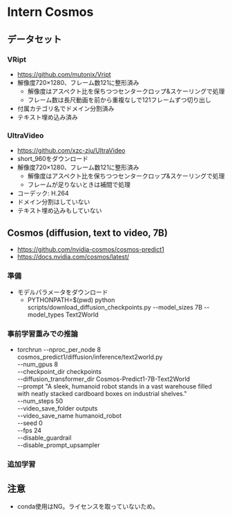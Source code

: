 # Intern Cosmos


## データセット

### VRipt
- https://github.com/mutonix/Vript
- 解像度720×1280、フレーム数121に整形済み
  - 解像度はアスペクト比を保ちつつセンタークロップ&スケーリングで処理
  - フレーム数は長尺動画を前から重複なしで121フレームずつ切り出し
- 付属カテゴリ名でドメイン分割済み
- テキスト埋め込み済み

### UltraVideo
- https://github.com/xzc-zju/UltraVideo
- short_960をダウンロード
- 解像度720×1280、フレーム数121に整形済み
  - 解像度はアスペクト比を保ちつつセンタークロップ&スケーリングで処理
  - フレームが足りないときは補間で処理
- コーデック: H.264
- ドメイン分割はしていない
- テキスト埋め込みもしていない


## Cosmos (diffusion, text to video, 7B)
- https://github.com/nvidia-cosmos/cosmos-predict1
- https://docs.nvidia.com/cosmos/latest/

### 準備
- モデルパラメータをダウンロード
  - PYTHONPATH=$(pwd) python scripts/download_diffusion_checkpoints.py --model_sizes 7B --model_types Text2World

### 事前学習重みでの推論
- torchrun --nproc_per_node 8 \
cosmos_predict1/diffusion/inference/text2world.py \
--num_gpus 8 \
--checkpoint_dir checkpoints \
--diffusion_transformer_dir Cosmos-Predict1-7B-Text2World \
--prompt "A sleek, humanoid robot stands in a vast warehouse filled with neatly stacked cardboard boxes on industrial shelves." \
--num_steps 50 \
--video_save_folder outputs \
--video_save_name humanoid_robot \
--seed 0 \
--fps 24 \
--disable_guardrail \
--disable_prompt_upsampler

### 追加学習


## 注意
- conda使用はNG。ライセンスを取っていないため。
